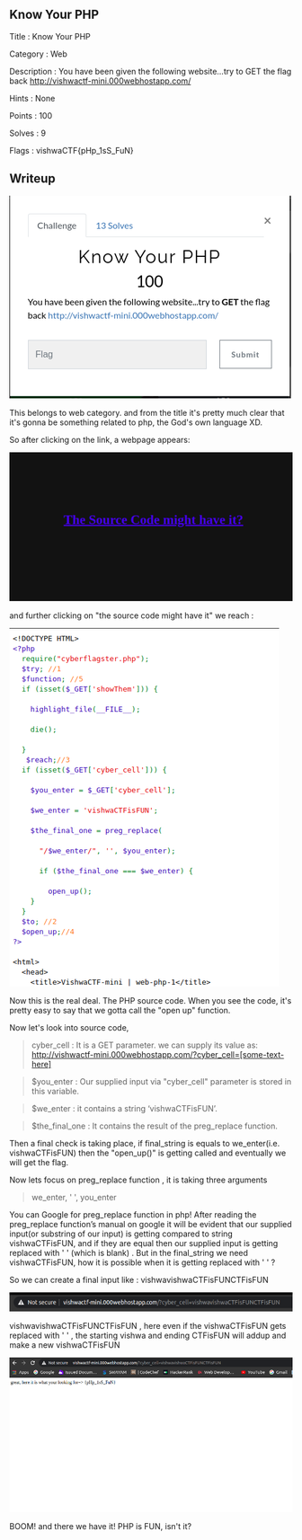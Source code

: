 ## Know Your PHP

Title : Know Your PHP

Category : Web

Description : You have been given the following website...try to GET the flag back http://vishwactf-mini.000webhostapp.com/

Hints : None

Points : 100

Solves : 9

Flags : vishwaCTF{pHp_1sS_FuN}

## Writeup

![Screenshot](challenge.png)

This belongs to web category. and from the title it's pretty much clear that it's gonna be something related to php, the God's own language XD.

So after clicking on the link, a webpage appears: 

![Screenshot](page1.png)

and further clicking on "the source code might have it"
we reach : 

![Screenshot](source.png)

Now this is the real deal. The PHP source code. When you see the code, it's pretty easy to say that we gotta call the "open up" function. 

Now let's look into source code,
> cyber_cell : It is a GET parameter. we can supply its value as:
http://vishwactf-mini.000webhostapp.com/?cyber_cell=[some-text-here]

> $you_enter : Our supplied input via "cyber_cell" parameter is stored in this variable.

> $we_enter : it contains a string ‘vishwaCTFisFUN’.

> $the_final_one : It contains the result of the preg_replace function.

Then a final check is taking place, if final_string is equals to we_enter(i.e. vishwaCTFisFUN) then the "open_up()" is getting called and eventually we will get the flag.

Now lets focus on preg_replace function , it is taking three arguments 
>we_enter, ' ', you_enter

You can Google for preg_replace function in php!
After reading the preg_replace function’s manual on google it will be evident that our supplied input(or substring of our input) is getting compared to string vishwaCTFisFUN, and if they are equal then our supplied input is getting replaced with ' ' (which is blank) . But in the final_string we need vishwaCTFisFUN, how it is possible when it is getting replaced with ' ' ?

So we can create a final input like : vishwavishwaCTFisFUNCTFisFUN

![Screenshot](solution_url.png)

vishwavishwaCTFisFUNCTFisFUN , here even if the vishwaCTFisFUN gets replaced with ' ' , the starting vishwa and ending CTFisFUN will addup and make a new vishwaCTFisFUN 

![Screenshot](answer.png)

BOOM! and there we have it!  PHP is FUN, isn't it?

